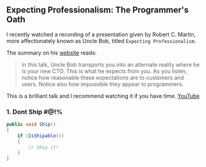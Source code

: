 ## Expecting Professionalism: The Programmer's Oath

I recently watched a recording of a presentation given by Robert C. Martin, more affectionately known as Uncle Bob, titled `Expecting Professionalism`.

The summary on his [website](http://cleancoder.com/products) reads:

> In this talk, Uncle Bob transports you into an alternate reality where he is your new CTO. This is what he expects from you.
> As you listen, notice how reasonable these expectations are to customers and users. Notice also how impossible they appear to programmers.

This is a brilliant talk and I recommend watching it if you have time. [YouTube](https://www.youtube.com/watch?v=BSaAMQVq01E)

### 1. Dont Ship #@!%

```csharp
public void Ship()
{
    if (IsShipable())
    {
        // Ship it!
    }
}
```
